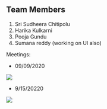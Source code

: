 ## Team Members

1. Sri Sudheera Chitipolu
2. Harika Kulkarni
3. Pooja Gundu
4. Sumana reddy (working on UI also)

Meetings:

* 09/09/2020

![](https://raw.githubusercontent.com/KHARIKA17/NWMSU_Gaming-App/master/StoriesAndSprintPlanning/sudheera/Team%20Meeting-1.png)

* 9/15/20220

![](https://raw.githubusercontent.com/KHARIKA17/NWMSU_Gaming-App/master/StoriesAndSprintPlanning/Screenshot%20(141).png)
